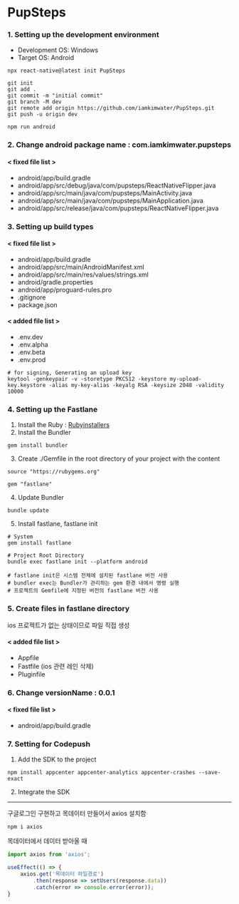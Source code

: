 # PupSteps

### 1. Setting up the development environment
- Development OS: Windows
- Target OS: Android

```terminal
npx react-native@latest init PupSteps
```

```terminal
git init
git add .
git commit -m "initial commit"
git branch -M dev
git remote add origin https://github.com/iamkimwater/PupSteps.git
git push -u origin dev    
```

```
npm run android
```
### 2. Change android package name : com.iamkimwater.pupsteps

#### < fixed file list >
- android/app/build.gradle
- android/app/src/debug/java/com/pupsteps/ReactNativeFlipper.java
- android/app/src/main/java/com/pupsteps/MainActivity.java
- android/app/src/main/java/com/pupsteps/MainApplication.java
- android/app/src/release/java/com/pupsteps/ReactNativeFlipper.java

### 3. Setting up build types

#### < fixed file list >
- android/app/build.gradle
- android/app/src/main/AndroidManifest.xml
- android/app/src/main/res/values/strings.xml
- android/gradle.properties
- android/app/proguard-rules.pro
- .gitignore
- package.json

#### < added file list >
- .env.dev
- .env.alpha
- .env.beta
- .env.prod

```terminal
# for signing, Generating an upload key
keytool -genkeypair -v -storetype PKCS12 -keystore my-upload-key.keystore -alias my-key-alias -keyalg RSA -keysize 2048 -validity 10000
```

### 4. Setting up the Fastlane

1) Install the Ruby : [Rubyinstallers](https://rubyinstaller.org/downloads/)
2) Install the Bundler
```terminal
gem install bundler
```
3) Create ./Gemfile in the root directory of your project with the content
```
source "https://rubygems.org"

gem "fastlane"
```
4) Update Bundler
```
bundle update
```
5) Install fastlane, fastlane init
```
# System
gem install fastlane

# Project Root Directory
bundle exec fastlane init --platform android

# fastlane init은 시스템 전체에 설치된 fastlane 버전 사용
# bundler exec는 Bundler가 관리하는 gem 환경 내에서 명령 실행
# 프로젝트의 Gemfile에 지정된 버전의 fastlane 버전 사용
```
 
### 5. Create files in fastlane directory
ios 프로젝트가 없는 상태이므로 파일 직접 생성

#### < added file list >
- Appfile
- Fastfile (ios 관련 레인 삭제)
- Pluginfile

### 6. Change versionName : 0.0.1

#### < fixed file list >
- android/app/build.gradle

### 7. Setting for Codepush
1) Add the SDK to the project
```
npm install appcenter appcenter-analytics appcenter-crashes --save-exact
```
2) Integrate the SDK


---
구글로그인 구현하고 목데이터 만들어서 axios 설치함
```
npm i axios
```
목데이터에서 데이터 받아올 때
```typescript
import axios from 'axios';

useEffect(() => {
    axios.get('목데이터 파일경로')
        .then(response => setUsers(response.data))
        .catch(error => console.error(error));
}

```